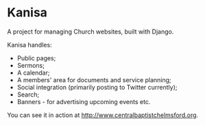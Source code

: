 Kanisa
======

A project for managing Church websites, built with Django.

Kanisa handles:

* Public pages;
* Sermons;
* A calendar;
* A members' area for documents and service planning;
* Social integration (primarily posting to Twitter currently);
* Search;
* Banners - for advertising upcoming events etc.

You can see it in action at http://www.centralbaptistchelmsford.org.
